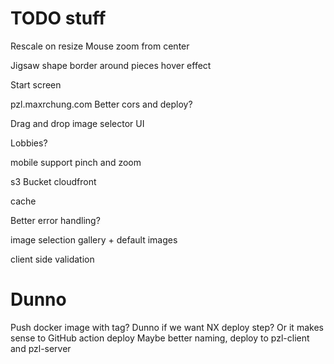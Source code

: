# TODO stuff

Rescale on resize
Mouse zoom from center

Jigsaw shape
border around pieces
hover effect

Start screen

pzl.maxrchung.com
Better cors and deploy?

Drag and drop image selector UI

Lobbies?

mobile support pinch and zoom

s3 Bucket
cloudfront

cache

Better error handling?

image selection gallery + default images

client side validation

# Dunno

Push docker image with tag?
Dunno if we want NX deploy step? Or it makes sense to
GitHub action deploy
Maybe better naming, deploy to pzl-client and pzl-server
